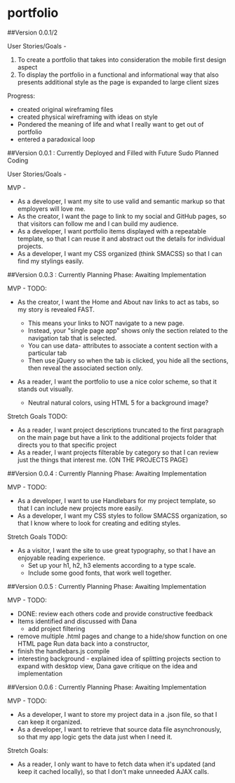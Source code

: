 # portfolio

##Version 0.0.1/2

User Stories/Goals -
1) To create a portfolio that takes into consideration the mobile first design aspect
2) To display the portfolio in a functional and informational way that also presents additional style as the page is expanded to large client sizes

Progress:
 - created original wireframing files
 - created physical wireframing with ideas on style
 - Pondered the meaning of life and what I really want to get out of portfolio
 - entered a paradoxical loop


##Version 0.0.1 :  Currently Deployed and Filled with Future Sudo Planned Coding

User Stories/Goals -


MVP -

- As a developer, I want my site to use valid and semantic markup so that employers will love me.
- As the creator, I want the page to link to my social and GitHub pages, so that visitors can follow me and I can build my audience.
- As a developer, I want portfolio items displayed with a repeatable template, so that I can reuse it and abstract out the details for individual projects.
- As a developer, I want my CSS organized (think SMACSS) so that I can find my stylings easily.


##Version 0.0.3 : Currently Planning Phase: Awaiting Implementation


MVP - TODO:
- As the creator, I want the Home and About nav links to act as tabs, so my story is revealed FAST.
    - This means your links to NOT navigate to a new page.
    - Instead, your "single page app" shows only the section related to the navigation tab that is selected.
    - You can use data- attributes to associate a content section with a particular tab
    - Then use jQuery so when the tab is clicked, you hide all the sections, then reveal the associated section only.

- As a reader, I want the portfolio to use a nice color scheme, so that it stands out visually.
  - Neutral natural colors, using HTML 5 for a background image?

Stretch Goals TODO:
- As a reader, I want project descriptions truncated to the first paragraph on the main page but have a link to the additional projects folder that directs you to that specific project
- As a reader, I want projects filterable by category so that I can review just the things that interest me. (ON THE PROJECTS PAGE)

##Version 0.0.4 : Currently Planning Phase: Awaiting Implementation

MVP - TODO:
- As a developer, I want to use Handlebars for my project template, so that I can include new projects more easily.
- As a developer, I want my CSS styles to follow SMACSS organization, so that I know where to look for creating and editing styles.

Stretch Goals TODO:
- As a visitor, I want the site to use great typography, so that I have an enjoyable reading experience.
  - Set up your h1, h2, h3 elements according to a type scale.
  - Include some good fonts, that work well together.

##Version 0.0.5 : Currently Planning Phase: Awaiting Implementation

MVP - TODO:
- DONE: review each others code and provide constructive feedback
- Items identified and discussed with Dana
  - add project filtering
- remove multiple .html pages and change to a hide/show function on one HTML page
Run data back into a constructor,
- finish the handlebars.js compile
- interesting background - explained idea of splitting projects section to expand with desktop view, Dana gave critique on the idea and implementation

##Version 0.0.6 : Currently Planning Phase: Awaiting Implementation

MVP - TODO:
- As a developer, I want to store my project data in a .json file, so that I can keep it organized.
- As a developer, I want to retrieve that source data file asynchronously, so that my app logic gets the data just when I need it.

Stretch Goals:
- As a reader, I only want to have to fetch data when it's updated (and keep it cached locally), so that I don't make unneeded AJAX calls.

